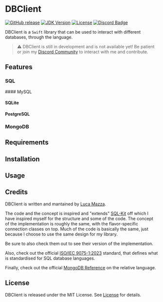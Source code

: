 # DBClient
[![GitHub release](https://img.shields.io/github/v/release/lucamazzza/DBClient?color=green&label=latest%20release&sort=semver&style=for-the-badge)](https://github.com/lucamazzza/DBClient/releases/latest)
[![JDK Version](https://img.shields.io/badge/Swift-5.9.1-orange.svg?logo=swift&style=for-the-badge)](https://www.swift.org/about/)
[![License](https://img.shields.io/badge/License-MIT-purple?style=for-the-badge)](LICENSE)
[![Discord Badge](https://img.shields.io/discord/1119987238202261664?color=5865F2&label=&logo=discord&logoColor=white&style=for-the-badge)](https://discord.gg/B3yXwmHb2V)

DBClient is a `Swift` library that can be used to interact with different databases, through the language.

> ⚠️ DBClient is still in development and is not available yet! Be patient or join my [Discord Community](https://discord.gg/B3yXwmHb2V) to interact with me and contribute.

## Features

### SQL

#### MySQL


#### SQLite


#### PostgreSQL


### MongoDB


## Requirements


## Installation


## Usage


## Credits
DBClient is written and mantained by [Luca Mazza](https://mazluc.ch).

The code and the concept is inspired and "extends" [SQL-Kit](https://github.com/vapor/sql-kit) off which
I have inspired myself for the structure and some of the code.
The concept of the implementation is roughly the same, with the flavor-specific connection classes
on top. Much of the code is basically the same, just because I choose to use the same design for my library.

Be sure to also check them out to see their version of the implementation.

Also, check out the official [ISO/IEC 9075-1:2023](https://www.iso.org/standard/76583.html) standard, that defines
what is standardised for SQL database languages.

Finally, check out the official [MongoDB Reference](https://www.mongodb.com/docs/manual/reference/) on the relative
language.

## License
DBClient is released under the MIT License.
See [License](LICENSE) for details.
